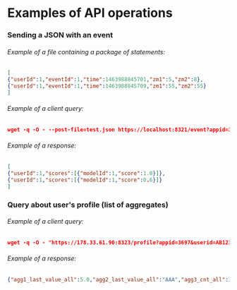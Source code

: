 # Examples of API operations #
### Sending a JSON with an event ###
###### Example of a file containing a package of statements: ######

```json
[
{"userId":1,"eventId":1,"time":1463988845701,"zm1":5,"zm2":8},
{"userId":1,"eventId":1,"time":1463988845709,"zm1":55,"zm2":55}
]
```

###### Example of a client query: ######

```json
wget -q -O - --post-file=test.json https://localhost:8321/event?appid=3697
```

###### Example of a response: ######

```json
[
{"userId":1,"scores":[{"modelId":1,"score":1.0}]},
{"userId":1,"scores":[{"modelId":1,"score":0.6}]}
]
```

### Query about user's profile (list of aggregates) ###
###### Example of a client query: ######

```json
wget -q -O - "https://178.33.61.90:8323/profile?appid=3697&userid=AB123"
```

###### Example of a response: ######

```json
{"agg1_last_value_all":5.0,"agg2_last_value_all":"AAA","agg3_cnt_all":3.0," agg3_sum_all":2330.0}
```
